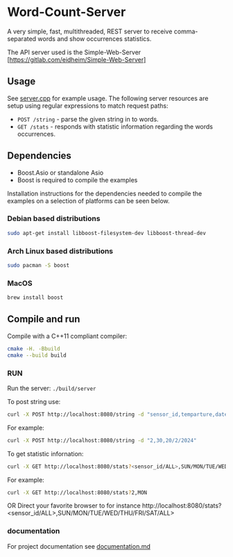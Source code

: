 # Word-Count-Server

A very simple, fast, multithreaded, REST server to receive  comma-separated words and show occurrences statistics.

The API server used is the Simple-Web-Server [https://gitlab.com/eidheim/Simple-Web-Server] 

## Usage

See [server.cpp](https://github.com/theamirocohen/sensor_rest_server/blob/main/server.cpp) for example usage.
The following server resources are setup using regular expressions to match request paths:
* `POST /string` - parse the given string in to words.
* `GET /stats` - responds with statistic information regarding the words occurrences.

## Dependencies

* Boost.Asio or standalone Asio
* Boost is required to compile the examples

Installation instructions for the dependencies needed to compile the examples on a selection of platforms can be seen below.

### Debian based distributions

```sh
sudo apt-get install libboost-filesystem-dev libboost-thread-dev
```

### Arch Linux based distributions

```sh
sudo pacman -S boost
```

### MacOS

```sh
brew install boost
```

## Compile and run

Compile with a C++11 compliant compiler:
```sh
cmake -H. -Bbuild
cmake --build build
```

### RUN

Run the server: `./build/server`

To post string use:
```sh
curl -X POST http://localhost:8080/string -d "sensor_id,temparture,date"
```
For example:
```sh
curl -X POST http://localhost:8080/string -d "2,30,20/2/2024"
```
To get statistic infornation:
```sh
curl -X GET http://localhost:8080/stats?<sensor_id/ALL>,SUN/MON/TUE/WED/THU/FRI/SAT/ALL>
```
For example:
```sh
curl -X GET http://localhost:8080/stats?2,MON
```
OR
Direct your favorite browser to for instance http://localhost:8080/stats?<sensor_id/ALL>,SUN/MON/TUE/WED/THU/FRI/SAT/ALL>

### documentation 

For project documentation see [documentation.md](https://github.com/theamirocohen/sensor_rest_server/blob/main/documentation.md)
